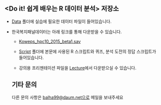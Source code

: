 <Do it! 쉽게 배우는 R 데이터 분석> 저장소
---
- [Data](https://github.com/krparkTourism/Doit_R/tree/master/Data) 폴더에 실습에 필요한 데이터 파일이 들어있습니다.

- 한국복지패널데이터는 아래 링크를 통해 다운받을 수 있습니다.
  + [Koweps_hpc10_2015_beta1.sav](http://bit.ly/Koweps_hpc10_2015_v2)
  
  - [Script](https://github.com/youngwoos/Doit_R/tree/master/Script) 폴더에 본문에 사용된 R 스크립트와 퀴즈, 분석 도전의 정답 스크립트가 들어있습니다.
  
  - 강의용 프리젠테이션 파일을 [Lecture](https://github.com/krparkTourism/Doit_R/tree/master/Lecture)에서 다운받으실 수 있습니다.
  
  ## 기타 문의
  
  다른 문의 사항은 balha99@daum.net으로 메일을 보내주세요
